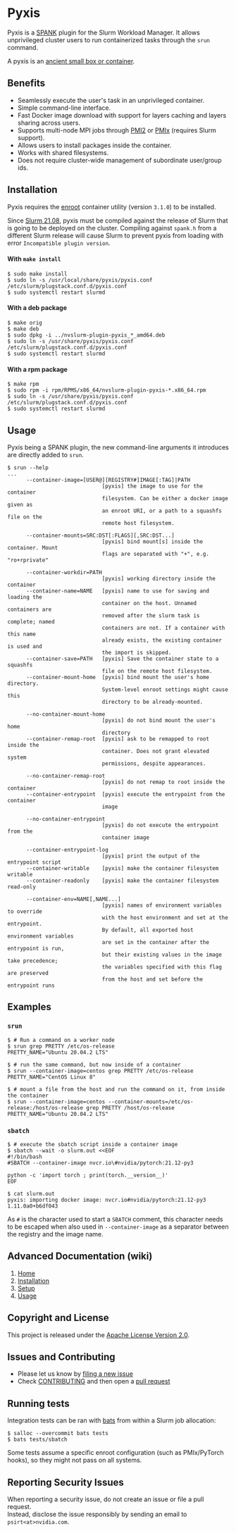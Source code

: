 # Pyxis

Pyxis is a [SPANK](https://slurm.schedmd.com/spank.html) plugin for the Slurm Workload Manager.
It allows unprivileged cluster users to run containerized tasks through the `srun` command.

A pyxis is an [ancient small box or container](https://en.wikipedia.org/wiki/Pyxis_(vessel)).

## Benefits

* Seamlessly execute the user's task in an unprivileged container.
* Simple command-line interface.
* Fast Docker image download with support for layers caching and layers sharing across users.
* Supports multi-node MPI jobs through [PMI2](https://slurm.schedmd.com/mpi_guide.html) or [PMIx](https://pmix.org/) (requires Slurm support).
* Allows users to install packages inside the container.
* Works with shared filesystems.
* Does not require cluster-wide management of subordinate user/group ids.

## Installation
Pyxis requires the [enroot](https://github.com/nvidia/enroot) container utility (version `3.1.0`) to be installed.

Since [Slurm 21.08](https://github.com/SchedMD/slurm/blob/slurm-21-08-8-2/RELEASE_NOTES#L119-L121), pyxis must be compiled against the release of Slurm that is going to be deployed on the cluster. Compiling against `spank.h` from a different Slurm release will cause Slurm to prevent pyxis from loading with error `Incompatible plugin version`.

#### With `make install`
```console
$ sudo make install
$ sudo ln -s /usr/local/share/pyxis/pyxis.conf /etc/slurm/plugstack.conf.d/pyxis.conf
$ sudo systemctl restart slurmd
```

#### With a deb package
```console
$ make orig
$ make deb
$ sudo dpkg -i ../nvslurm-plugin-pyxis_*_amd64.deb
$ sudo ln -s /usr/share/pyxis/pyxis.conf /etc/slurm/plugstack.conf.d/pyxis.conf
$ sudo systemctl restart slurmd
```

#### With a rpm package
```console
$ make rpm
$ sudo rpm -i rpm/RPMS/x86_64/nvslurm-plugin-pyxis-*.x86_64.rpm
$ sudo ln -s /usr/share/pyxis/pyxis.conf /etc/slurm/plugstack.conf.d/pyxis.conf
$ sudo systemctl restart slurmd
```

## Usage
Pyxis being a SPANK plugin, the new command-line arguments it introduces are directly added to `srun`.

```console
$ srun --help
...
      --container-image=[USER@][REGISTRY#]IMAGE[:TAG]|PATH
                              [pyxis] the image to use for the container
                              filesystem. Can be either a docker image given as
                              an enroot URI, or a path to a squashfs file on the
                              remote host filesystem.

      --container-mounts=SRC:DST[:FLAGS][,SRC:DST...]
                              [pyxis] bind mount[s] inside the container. Mount
                              flags are separated with "+", e.g. "ro+rprivate"

      --container-workdir=PATH
                              [pyxis] working directory inside the container
      --container-name=NAME   [pyxis] name to use for saving and loading the
                              container on the host. Unnamed containers are
                              removed after the slurm task is complete; named
                              containers are not. If a container with this name
                              already exists, the existing container is used and
                              the import is skipped.
      --container-save=PATH   [pyxis] Save the container state to a squashfs
                              file on the remote host filesystem.
      --container-mount-home  [pyxis] bind mount the user's home directory.
                              System-level enroot settings might cause this
                              directory to be already-mounted.

      --no-container-mount-home
                              [pyxis] do not bind mount the user's home
                              directory
      --container-remap-root  [pyxis] ask to be remapped to root inside the
                              container. Does not grant elevated system
                              permissions, despite appearances.

      --no-container-remap-root
                              [pyxis] do not remap to root inside the container
      --container-entrypoint  [pyxis] execute the entrypoint from the container
                              image

      --no-container-entrypoint
                              [pyxis] do not execute the entrypoint from the
                              container image

      --container-entrypoint-log
                              [pyxis] print the output of the entrypoint script
      --container-writable    [pyxis] make the container filesystem writable
      --container-readonly    [pyxis] make the container filesystem read-only

      --container-env=NAME[,NAME...]
                              [pyxis] names of environment variables to override
                              with the host environment and set at the entrypoint.
                              By default, all exported host environment variables
                              are set in the container after the entrypoint is run,
                              but their existing values in the image take precedence;
                              the variables specified with this flag are preserved
                              from the host and set before the entrypoint runs
```

## Examples

### `srun`
```console
$ # Run a command on a worker node
$ srun grep PRETTY /etc/os-release
PRETTY_NAME="Ubuntu 20.04.2 LTS"

$ # run the same command, but now inside of a container
$ srun --container-image=centos grep PRETTY /etc/os-release
PRETTY_NAME="CentOS Linux 8"

$ # mount a file from the host and run the command on it, from inside the container
$ srun --container-image=centos --container-mounts=/etc/os-release:/host/os-release grep PRETTY /host/os-release
PRETTY_NAME="Ubuntu 20.04.2 LTS"
```

### `sbatch`
```console
$ # execute the sbatch script inside a container image
$ sbatch --wait -o slurm.out <<EOF
#!/bin/bash
#SBATCH --container-image nvcr.io\#nvidia/pytorch:21.12-py3

python -c 'import torch ; print(torch.__version__)'
EOF

$ cat slurm.out
pyxis: importing docker image: nvcr.io#nvidia/pytorch:21.12-py3
1.11.0a0+b6df043
```
As `#` is the character used to start a `SBATCH` comment, this character needs to be escaped when also used in `--container-image` as a separator between the registry and the image name.

## Advanced Documentation (wiki)
1. [Home](https://github.com/NVIDIA/pyxis/wiki/Home)
1. [Installation](https://github.com/NVIDIA/pyxis/wiki/Installation)
1. [Setup](https://github.com/NVIDIA/pyxis/wiki/Setup)
1. [Usage](https://github.com/NVIDIA/pyxis/wiki/Usage)

## Copyright and License

This project is released under the [Apache License Version 2.0](https://github.com/NVIDIA/pyxis/blob/master/LICENSE).

## Issues and Contributing

* Please let us know by [filing a new issue](https://github.com/NVIDIA/pyxis/issues/new)
* Check [CONTRIBUTING](CONTRIBUTING.md) and then open a [pull request](https://help.github.com/articles/using-pull-requests/)

## Running tests
Integration tests can be ran with [bats](https://github.com/bats-core/bats-core) from within a Slurm job allocation:
```console
$ salloc --overcommit bats tests
$ bats tests/sbatch
```
Some tests assume a specific enroot configuration (such as PMIx/PyTorch hooks), so they might not pass on all systems.

## Reporting Security Issues

When reporting a security issue, do not create an issue or file a pull request.  
Instead, disclose the issue responsibly by sending an email to `psirt<at>nvidia.com`.
